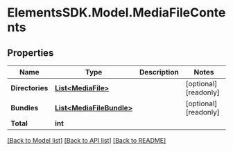 # ElementsSDK.Model.MediaFileContents

## Properties

Name | Type | Description | Notes
------------ | ------------- | ------------- | -------------
**Directories** | [**List&lt;MediaFile&gt;**](MediaFile.md) |  | [optional] [readonly] 
**Bundles** | [**List&lt;MediaFileBundle&gt;**](MediaFileBundle.md) |  | [optional] [readonly] 
**Total** | **int** |  | 

[[Back to Model list]](../README.md#documentation-for-models) [[Back to API list]](../README.md#documentation-for-api-endpoints) [[Back to README]](../README.md)

